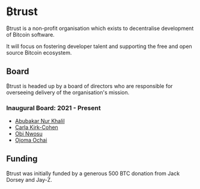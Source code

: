 # ₿trust

₿trust is a non-profit organisation which exists to decentralise development of Bitcoin software. 

It will focus on fostering developer talent and supporting the free and open source Bitcoin ecosystem.

## Board
₿trust is headed up by a board of directors who are responsible for overseeing delivery of the organisation's mission. 

### Inaugural Board: 2021 - Present 
- [Abubakar Nur Khalil](https://twitter.com/ihate1999)
- [Carla Kirk-Cohen](https://twitter.com/actuallyCarlaKC)
- [Obi Nwosu](https://twitter.com/obi)
- [Ojoma Ochai](https://twitter.com/ojomaochai)


## Funding
₿trust was initially funded by a generous 500 BTC donation from Jack Dorsey and Jay-Z. 
